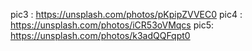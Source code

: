 pic3 : https://unsplash.com/photos/pKpipZVVEC0
pic4 : https://unsplash.com/photos/iCR53oVMqcs
pic5: https://unsplash.com/photos/k3adQQFqpt0